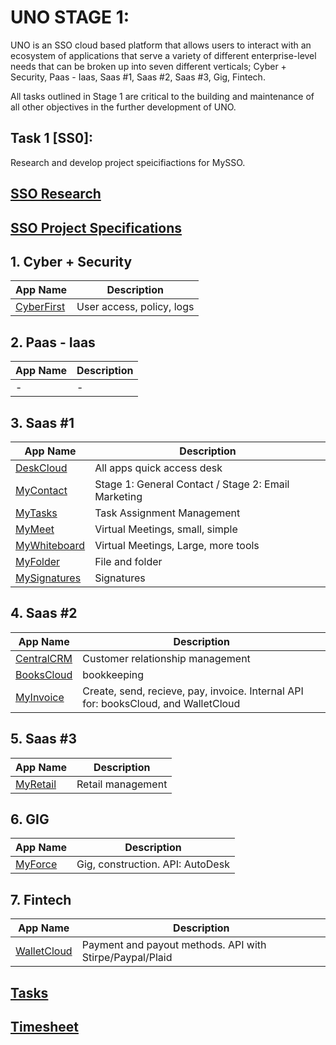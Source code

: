 # UNO STAGE 1:
UNO is an SSO cloud based platform that allows users to interact with an ecosystem of applications that serve a variety of different enterprise-level needs that can be broken up into seven different verticals; Cyber + Security, Paas - Iaas, Saas #1, Saas #2, Saas #3, Gig, Fintech.

All tasks outlined in Stage 1 are critical to the building and maintenance of all other objectives in the further development of UNO.

## Task 1 [SS0]:
Research and develop project speicifiactions for MySSO. 
## [SSO Research](https://docs.google.com/document/d/1i3Io6HRB7K2qDyiCBwFXmHUowuixNDKtBnJ0yr_0sVs/edit?usp=sharing)
## [SSO Project Specifications](https://docs.google.com/document/d/1p4lYcWqcbbwOlDMcpql1CSjIOh3Y_S05kZ7cXscxoco/edit?usp=sharing)

## 1. Cyber + Security
| App Name      | Description   | 
| ------------- | ------------- | 
| [CyberFirst](https://github.com/KylanThomson/CyberFirst) | User access, policy, logs | 

## 2. Paas - Iaas
| App Name      | Description   | 
| ------------- | ------------- | 
| - | - | 

## 3. Saas #1
| App Name      | Description   | 
| ------------- | ------------- | 
| [DeskCloud](https://github.com/KylanThomson/DeskCloud) | All apps quick access desk| 
| [MyContact](https://github.com/KylanThomson/MyContact) | Stage 1: General Contact / Stage 2: Email Marketing| 
| [MyTasks](https://github.com/KylanThomson/MyTasks) | Task Assignment Management| 
| [MyMeet](https://github.com/KylanThomson/MyMeet) | Virtual Meetings, small, simple| 
| [MyWhiteboard](https://github.com/KylanThomson/MyWhiteboard) | Virtual Meetings, Large, more tools| 
| [MyFolder](https://github.com/KylanThomson/MyFolder) | File and folder| 
| [MySignatures](https://github.com/KylanThomson/MySignatures) | Signatures| 

## 4. Saas #2
| App Name      | Description   | 
| ------------- | ------------- | 
| [CentralCRM](https://github.com/KylanThomson/CentralCRM) | Customer relationship management| 
| [BooksCloud](https://github.com/KylanThomson/BooksCloud) | bookkeeping| 
| [MyInvoice](https://github.com/KylanThomson/MyInvoice) | Create, send, recieve, pay, invoice. Internal API for: booksCloud, and WalletCloud| 

## 5. Saas #3
| App Name      | Description   | 
| ------------- | ------------- | 
| [MyRetail](https://github.com/KylanThomson/MyRetail) | Retail management| 

## 6. GIG
| App Name      | Description   | 
| ------------- | ------------- | 
| [MyForce](https://github.com/KylanThomson/MyForce) | Gig, construction. API: AutoDesk| 

## 7. Fintech
| App Name      | Description   | 
| ------------- | ------------- | 
| [WalletCloud](https://github.com/KylanThomson/WalletCloud) | Payment and payout methods. API with Stirpe/Paypal/Plaid | 

## [Tasks](https://trello.com/b/Fr5kX9Tw/uno-stage-1)

## [Timesheet](https://docs.google.com/spreadsheets/d/1KVrC4vcK2uRZ8MH8t7Wh9eKomcEXaPVqrJrL9MUeFaU/edit?usp=sharing)
